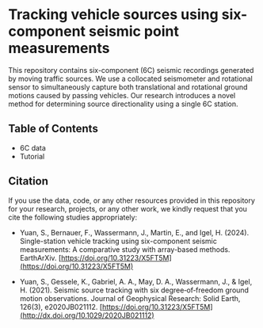 # Tracking vehicle sources using six-component seismic point measurements

This repository contains six-component (6C) seismic recordings generated by moving traffic sources. We use a collocated seismometer and rotational sensor to simultaneously capture both translational and rotational ground motions caused by passing vehicles. Our research introduces a novel method for determining source directionality using a single 6C station.

## Table of Contents
- 6C data
- Tutorial

## Citation

If you use the data, code, or any other resources provided in this repository for your research, projects, or any other work, we kindly request that you cite the following studies appropriately:

+ Yuan, S., Bernauer, F., Wassermann, J., Martin, E., and Igel, H. (2024). Single-station vehicle tracking using six-component seismic measurements: A comparative study with array-based methods. EarthArXiv. [https://doi.org/10.31223/X5FT5M](https://doi.org/10.31223/X5FT5M)

+ Yuan, S., Gessele, K., Gabriel, A. A., May, D. A., Wassermann, J., & Igel, H. (2021). Seismic source tracking with six degree‐of‐freedom ground motion observations. Journal of Geophysical Research: Solid Earth, 126(3), e2020JB021112. [https://doi.org/10.31223/X5FT5M](http://dx.doi.org/10.1029/2020JB021112)

